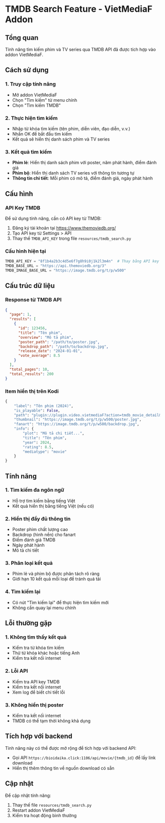 # TMDB Search Feature - VietMediaF Addon

## Tổng quan
Tính năng tìm kiếm phim và TV series qua TMDB API đã được tích hợp vào addon VietMediaF.

## Cách sử dụng

### 1. Truy cập tính năng
- Mở addon VietMediaF
- Chọn "Tìm kiếm" từ menu chính
- Chọn "Tìm kiếm TMDB"

### 2. Thực hiện tìm kiếm
- Nhập từ khóa tìm kiếm (tên phim, diễn viên, đạo diễn, v.v.)
- Nhấn OK để bắt đầu tìm kiếm
- Kết quả sẽ hiển thị danh sách phim và TV series

### 3. Kết quả tìm kiếm
- **Phim lẻ**: Hiển thị danh sách phim với poster, năm phát hành, điểm đánh giá
- **Phim bộ**: Hiển thị danh sách TV series với thông tin tương tự
- **Thông tin chi tiết**: Mỗi phim có mô tả, điểm đánh giá, ngày phát hành

## Cấu hình

### API Key TMDB
Để sử dụng tính năng, cần có API key từ TMDB:
1. Đăng ký tài khoản tại https://www.themoviedb.org/
2. Tạo API key từ Settings > API
3. Thay thế `TMDB_API_KEY` trong file `resources/tmdb_search.py`

### Cấu hình hiện tại
```python
TMDB_API_KEY = "8f1b4a2b3c4d5e6f7g8h9i0j1k2l3m4n"  # Thay bằng API key thực tế
TMDB_BASE_URL = "https://api.themoviedb.org/3"
TMDB_IMAGE_BASE_URL = "https://image.tmdb.org/t/p/w500"
```

## Cấu trúc dữ liệu

### Response từ TMDB API
```json
{
  "page": 1,
  "results": [
    {
      "id": 123456,
      "title": "Tên phim",
      "overview": "Mô tả phim",
      "poster_path": "/path/to/poster.jpg",
      "backdrop_path": "/path/to/backdrop.jpg",
      "release_date": "2024-01-01",
      "vote_average": 8.5
    }
  ],
  "total_pages": 10,
  "total_results": 200
}
```

### Item hiển thị trên Kodi
```python
{
    "label": "Tên phim (2024)",
    "is_playable": False,
    "path": "plugin://plugin.video.vietmediaF?action=tmdb_movie_detail&tmdb_id=123456&media_type=movie",
    "thumbnail": "https://image.tmdb.org/t/p/w500/poster.jpg",
    "fanart": "https://image.tmdb.org/t/p/w500/backdrop.jpg",
    "info": {
        "plot": "Mô tả chi tiết...",
        "title": "Tên phim",
        "year": 2024,
        "rating": 8.5,
        "mediatype": "movie"
    }
}
```

## Tính năng

### 1. Tìm kiếm đa ngôn ngữ
- Hỗ trợ tìm kiếm bằng tiếng Việt
- Kết quả hiển thị bằng tiếng Việt (nếu có)

### 2. Hiển thị đầy đủ thông tin
- Poster phim chất lượng cao
- Backdrop (hình nền) cho fanart
- Điểm đánh giá TMDB
- Ngày phát hành
- Mô tả chi tiết

### 3. Phân loại kết quả
- Phim lẻ và phim bộ được phân tách rõ ràng
- Giới hạn 10 kết quả mỗi loại để tránh quá tải

### 4. Tìm kiếm lại
- Có nút "Tìm kiếm lại" để thực hiện tìm kiếm mới
- Không cần quay lại menu chính

## Lỗi thường gặp

### 1. Không tìm thấy kết quả
- Kiểm tra từ khóa tìm kiếm
- Thử từ khóa khác hoặc tiếng Anh
- Kiểm tra kết nối internet

### 2. Lỗi API
- Kiểm tra API key TMDB
- Kiểm tra kết nối internet
- Xem log để biết chi tiết lỗi

### 3. Không hiển thị poster
- Kiểm tra kết nối internet
- TMDB có thể tạm thời không khả dụng

## Tích hợp với backend

Tính năng này có thể được mở rộng để tích hợp với backend API:
- Gọi API `https://bioidaika.click:1106/api/movie/{tmdb_id}` để lấy link download
- Hiển thị thêm thông tin về nguồn download có sẵn

## Cập nhật

Để cập nhật tính năng:
1. Thay thế file `resources/tmdb_search.py`
2. Restart addon VietMediaF
3. Kiểm tra hoạt động bình thường
